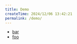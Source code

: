 ```yaml
---
title: Demo
createTime: 2024/12/06 13:42:21
permalink: /demo/
---
```


- [bar](./bar.md)
- [foo](./foo.md)
